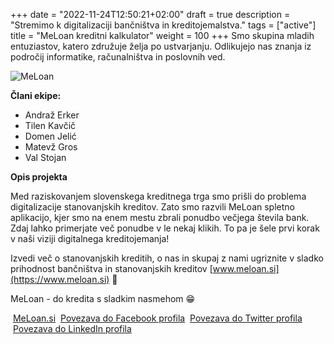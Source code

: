 +++
date = "2022-11-24T12:50:21+02:00"
draft = true
description = "Stremimo k digitalizaciji bančništva in kreditojemalstva."
tags = ["active"]
title = "MeLoan kreditni kalkulator"
weight = 100
+++
Smo skupina mladih entuziastov, katero združuje želja po ustvarjanju. Odlikujejo nas znanja iz področij informatike, računalništva in poslovnih ved.
<!--more-->

<img src="/img/ekipa-meloan.png" alt="MeLoan" style="max-width: 200px" />

**Člani ekipe:**

- Andraž Erker
- Tilen Kavčič
- Domen Jelić
- Matevž Gros
- Val Stojan

**Opis projekta**

Med raziskovanjem slovenskega kreditnega trga smo prišli do problema digitalizacije stanovanjskih kreditov. Zato smo razvili MeLoan spletno aplikacijo, kjer smo na enem mestu zbrali ponudbo večjega števila bank. Zdaj lahko primerjate več ponudbe v le nekaj klikih. To pa je šele prvi korak v naši viziji digitalnega kreditojemanja!

Izvedi več o stanovanjskih kreditih, o nas in skupaj z nami ugriznite v sladko prihodnost bančništva in stanovanjskih kreditov [www.meloan.si](https://www.meloan.si) 🏡

MeLoan - do kredita s sladkim nasmehom 😁

<i class="fa fa-home fa-fw">&nbsp;</i>[MeLoan.si](https://www.meloan.si)
<i class="fa fa-facebook fa-fw">&nbsp;</i>[Povezava do Facebook profila](https://www.facebook.com/people/MeLoan/100087797174651/)
<i class="fa fa-twitter fa-fw">&nbsp;</i>[Povezava do Twitter profila](https://twitter.com/MeLoanKredit)
<i class="fa fa-linkedin fa-fw">&nbsp;</i>[Povezava do LinkedIn profila](https://www.linkedin.com/company/meloan-si/)
